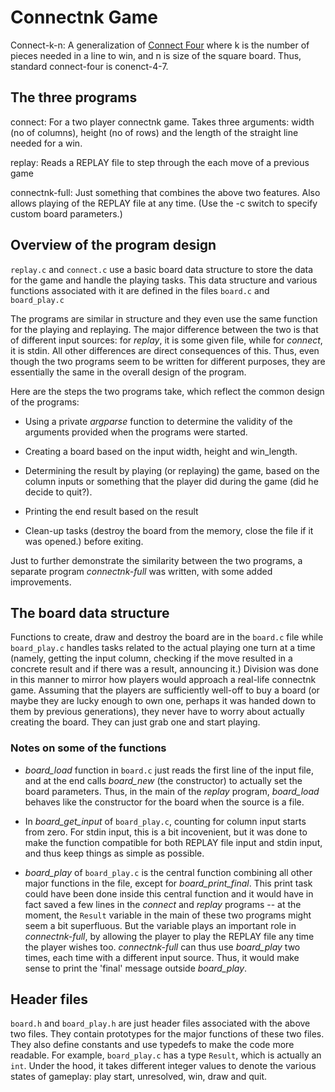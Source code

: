 # Connectnk Game

Connect-k-n: A generalization of [Connect Four](http://en.wikipedia.org/wiki/Connect_Four) where k is the number of pieces needed in a line to win, and n is size of the square board. Thus, standard connect-four is conenct-4-7.

## The three programs

connect: For a two player connectnk game. Takes three arguments: width (no of columns), height (no of rows) and the length of the straight line needed for a win.

replay: Reads a REPLAY file to step through the each move of a previous game

connectnk-full: Just something that combines the above two features. Also allows playing of the REPLAY file at any time. (Use the -c switch to specify custom board parameters.)


## Overview of the program design

`replay.c` and `connect.c` use a basic board data structure to store the data for the game and handle the playing tasks. This data structure and various functions associated with it are defined in the files `board.c` and `board_play.c`

The programs are similar in structure and they even use the same function for the playing and replaying. The major difference between the two is that of different input sources: for *replay*, it is some given file, while for *connect*, it is stdin. All other differences are direct consequences of this. Thus, even though the two programs seem to be written for different purposes, they are essentially the same in the overall design of the program. 

Here are the steps the two programs take, which reflect the common design of the programs:

* Using a private *argparse* function to determine the validity of the arguments provided when the programs were started. 

* Creating a board based on the input width, height and win_length. 

* Determining the result by playing (or replaying) the game, based on the column inputs or something that the player did during the game (did he decide to quit?). 

* Printing the end result based on the result

* Clean-up tasks (destroy the board from the memory, close the file if it was opened.) before exiting.

Just to further demonstrate the similarity between the two programs, a separate program *connectnk-full* was written, with some added improvements.


## The board data structure

Functions to create, draw and destroy the board are in the `board.c` file while `board_play.c` handles tasks related to the actual playing one turn at a time (namely, getting the input column, checking if the move resulted in a concrete result and if there was a result, announcing it.) Division was done in this manner to mirror how players would approach a real-life connectnk game. Assuming that the players are sufficiently well-off to buy a board (or maybe they are lucky enough to own one, perhaps it was handed down to them by previous generations), they never have to worry about actually creating the board. They can just grab one and start playing. 

### Notes on some of the functions

* *board_load* function in `board.c` just reads the first line of the input file, and at the end calls *board_new* (the constructor) to actually set the board parameters. Thus, in the main of the *replay* program, *board_load* behaves like the constructor for the board when the source is a file.

* In *board_get_input* of `board_play.c`, counting for column input starts from zero. For stdin input, this is a bit incovenient, but it was done to make the function compatible for both REPLAY file input and stdin input, and thus keep things as simple as possible.  

* *board_play* of `board_play.c` is the central function combining all other major functions in the file, except for *board_print_final*. This print task could have been done inside this central function and it would have in fact saved a few lines in the *connect* and *replay* programs -- at the moment, the `Result` variable in the main of these two programs might seem a bit superfluous. But the variable plays an important role in *connectnk-full*, by allowing the player to play the REPLAY file any time the player wishes too. *connectnk-full* can thus use *board_play* two times, each time with a different input source. Thus, it would make sense to print the 'final' message outside *board_play*. 


## Header files

`board.h` and `board_play.h` are just header files associated with the above two files. They contain prototypes for the major functions of these two files. They also define constants and use typedefs to make the code more readable. For example, `board_play.c` has a type `Result`, which is actually an `int`. Under the hood, it takes different integer values to denote the various states of gameplay: play start, unresolved, win, draw and quit. 

